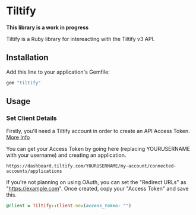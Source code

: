 # Tiltify

**This library is a work in progress**

Tiltify is a Ruby library for intereacting with the Tiltify v3 API.

## Installation

Add this line to your application's Gemfile:

```ruby
gem "tiltify"
```

## Usage

### Set Client Details

Firstly, you'll need a Tiltify account in order to create an API Access Token. [More Info](https://tiltify.github.io/api/topics/getting-started.html)

You can get your Access Token by going here (replacing YOURUSERNAME with your username) and creating an application.

```
https://dashboard.tiltify.com/YOURUSERNAME/my-account/connected-accounts/applications
```

If you're not planning on using OAuth, you can set the "Redirect URLs" as "https://example.com". Once created, copy your "Access Token" and save this.

```ruby
@client = Tiltify::Client.new(access_token: "")
```